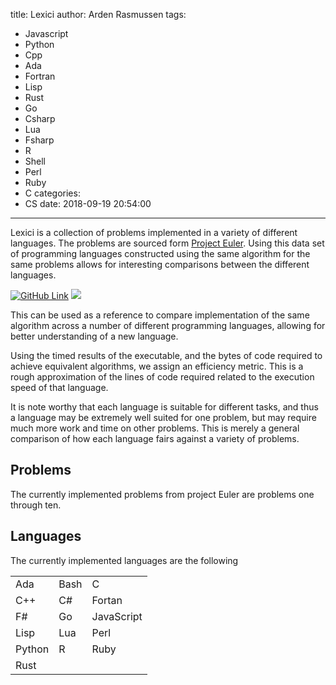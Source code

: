 title: Lexici
author: Arden Rasmussen
tags:
  - Javascript
  - Python
  - Cpp
  - Ada
  - Fortran
  - Lisp
  - Rust
  - Go
  - Csharp
  - Lua
  - Fsharp
  - R
  - Shell
  - Perl
  - Ruby
  - C
categories:
  - CS
date: 2018-09-19 20:54:00
---
Lexici is a collection of problems implemented in a variety of different languages. The problems are sourced form [Project Euler](https://projecteuler.net/). Using this data set of programming languages constructed using the same algorithm for the same problems allows for interesting comparisons between the different languages. 

[![GitHub Link](https://img.shields.io/badge/Github-Lexici-blue.svg?style=for-the-badge)](https://github.com/LuxAtrumStudio/lexici) ![](https://img.shields.io/github/repo-size/LuxAtrumStudio/lexici.svg?style=for-the-badge)

<!-- more -->

This can be used as a reference to compare implementation of the same algorithm across a number of different programming languages, allowing for better understanding of a new language.

Using the timed results of the executable, and the bytes of code required to achieve equivalent algorithms, we assign an efficiency metric. This is a rough approximation of the lines of code required related to the execution speed of that language.

It is note worthy that each language is suitable for different tasks, and thus a language may be extremely well suited for one problem, but may require much more work and time on other problems. This is merely a general comparison of how each language fairs against a variety of problems.

## Problems ##

The currently implemented problems from project Euler are problems one through ten.

## Languages ##

The currently implemented languages are the following

|        |      |            |
| ---    | ---  | ---        |
| Ada    | Bash | C          |
| C++    | C#   | Fortan     |
| F#     | Go   | JavaScript |
| Lisp   | Lua  | Perl       |
| Python | R    | Ruby       |
| Rust   |      |            |

